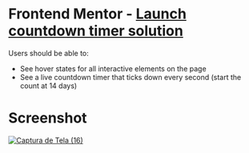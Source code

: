 # Frontend Mentor - <a href="https://renancosta2.github.io/countdown/">Launch countdown timer solution</a>
 
Users should be able to:

- See hover states for all interactive elements on the page
- See a live countdown timer that ticks down every second (start the count at 14 days)

# Screenshot
<a href="https://renancosta2.github.io/countdown/">![Captura de Tela (16)](https://user-images.githubusercontent.com/105220100/182714517-8cbe309e-2dc9-4a5a-9a7d-a4b14159b3fa.png)</a>
